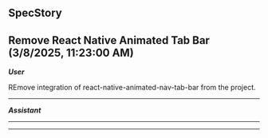 ## SpecStory

## Remove React Native Animated Tab Bar (3/8/2025, 11:23:00 AM)

_**User**_

REmove integration of react-native-animated-nav-tab-bar from the project.

---

_**Assistant**_



---



---

